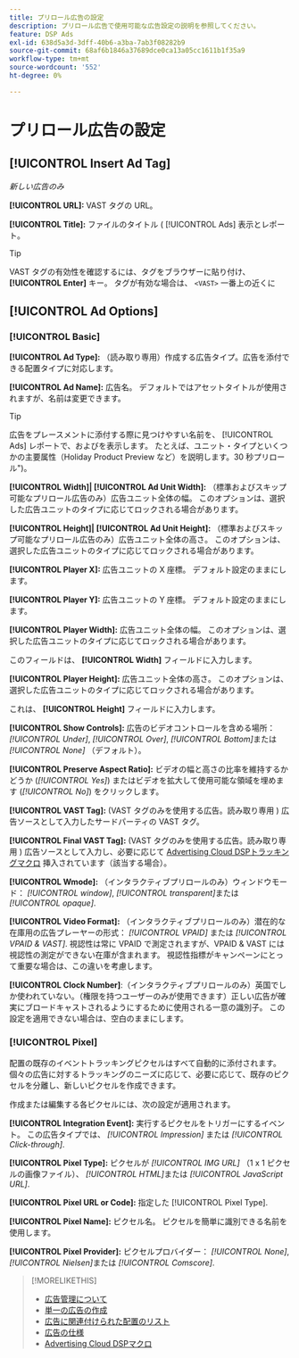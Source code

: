 ```yaml
---
title: プリロール広告の設定
description: プリロール広告で使用可能な広告設定の説明を参照してください。
feature: DSP Ads
exl-id: 638d5a3d-3dff-40b6-a3ba-7ab3f08282b9
source-git-commit: 68af6b1846a37689dce0ca13a05cc1611b1f35a9
workflow-type: tm+mt
source-wordcount: '552'
ht-degree: 0%

---
```


# プリロール広告の設定

## [!UICONTROL Insert Ad Tag]

*新しい広告のみ*

**[!UICONTROL URL]:** VAST タグの URL。

**[!UICONTROL Title]:** ファイルのタイトル ( [!UICONTROL Ads] 表示とレポート。

>[!TIP]
>
> VAST タグの有効性を確認するには、タグをブラウザーに貼り付け、 **[!UICONTROL Enter]** キー。 タグが有効な場合は、 `<VAST>` 一番上の近くに

## [!UICONTROL Ad Options]

### [!UICONTROL Basic]

**[!UICONTROL Ad Type]:** （読み取り専用）作成する広告タイプ。広告を添付できる配置タイプに対応します。

**[!UICONTROL Ad Name]:** 広告名。 デフォルトではアセットタイトルが使用されますが、名前は変更できます。

>[!TIP]
>
> 広告をプレースメントに添付する際に見つけやすい名前を、 [!UICONTROL Ads] レポートで、およびを表示します。 たとえば、ユニット・タイプといくつかの主要属性（Holiday Product Preview など）を説明します。30 秒プリロール&quot;)。

**[!UICONTROL Width]| [!UICONTROL Ad Unit Width]:** （標準およびスキップ可能なプリロール広告のみ）広告ユニット全体の幅。 このオプションは、選択した広告ユニットのタイプに応じてロックされる場合があります。

**[!UICONTROL Height]| [!UICONTROL Ad Unit Height]:** （標準およびスキップ可能なプリロール広告のみ）広告ユニット全体の高さ。 このオプションは、選択した広告ユニットのタイプに応じてロックされる場合があります。

**[!UICONTROL Player X]:** 広告ユニットの X 座標。 デフォルト設定のままにします。

**[!UICONTROL Player Y]:** 広告ユニットの Y 座標。 デフォルト設定のままにします。

**[!UICONTROL Player Width]:** 広告ユニット全体の幅。 このオプションは、選択した広告ユニットのタイプに応じてロックされる場合があります。

このフィールドは、 **[!UICONTROL Width]** フィールドに入力します。

**[!UICONTROL Player Height]:** 広告ユニット全体の高さ。 このオプションは、選択した広告ユニットのタイプに応じてロックされる場合があります。

これは、 **[!UICONTROL Height]** フィールドに入力します。

**[!UICONTROL Show Controls]:** 広告のビデオコントロールを含める場所： *[!UICONTROL Under]*, *[!UICONTROL Over]*, *[!UICONTROL Bottom]*&#x200B;または *[!UICONTROL None]* （デフォルト）。

**[!UICONTROL Preserve Aspect Ratio]:** ビデオの幅と高さの比率を維持するかどうか (*[!UICONTROL Yes]*) またはビデオを拡大して使用可能な領域を埋めます (*[!UICONTROL No]*) をクリックします。

**[!UICONTROL VAST Tag]:** (VAST タグのみを使用する広告。読み取り専用 ) 広告ソースとして入力したサードパーティの VAST タグ。

**[!UICONTROL Final VAST Tag]:** (VAST タグのみを使用する広告。読み取り専用 ) 広告ソースとして入力し、必要に応じて [Advertising Cloud DSPトラッキングマクロ](/help/dsp/campaign-management/macros.md) 挿入されています（該当する場合）。

**[!UICONTROL Wmode]:** （インタラクティブプリロールのみ）ウィンドウモード： *[!UICONTROL window]*, *[!UICONTROL transparent]*&#x200B;または *[!UICONTROL opaque]*.

**[!UICONTROL Video Format]:** （インタラクティブプリロールのみ）潜在的な在庫用の広告プレーヤーの形式： *[!UICONTROL VPAID]* または *[!UICONTROL VPAID & VAST]*. 視認性は常に VPAID で測定されますが、VPAID &amp; VAST には視認性の測定ができない在庫が含まれます。 視認性指標がキャンペーンにとって重要な場合は、この違いを考慮します。

**[!UICONTROL Clock Number]**:（インタラクティブプリロールのみ）英国でしか使われていない。（権限を持つユーザーのみが使用できます）正しい広告が確実にブロードキャストされるようにするために使用される一意の識別子。 この設定を適用できない場合は、空白のままにします。

### [!UICONTROL Pixel]

配置の既存のイベントトラッキングピクセルはすべて自動的に添付されます。 個々の広告に対するトラッキングのニーズに応じて、必要に応じて、既存のピクセルを分離し、新しいピクセルを作成できます。

作成または編集する各ピクセルには、次の設定が適用されます。

**[!UICONTROL Integration Event]:** 実行するピクセルをトリガーにするイベント。 この広告タイプでは、 *[!UICONTROL Impression]* または *[!UICONTROL Click-through]*.

**[!UICONTROL Pixel Type]:** ピクセルが *[!UICONTROL IMG URL]* （1 x 1 ピクセルの画像ファイル）、 *[!UICONTROL HTML]*&#x200B;または *[!UICONTROL JavaScript URL]*.

**[!UICONTROL Pixel URL or Code]:** 指定した [!UICONTROL Pixel Type].

**[!UICONTROL Pixel Name]:** ピクセル名。 ピクセルを簡単に識別できる名前を使用します。

**[!UICONTROL Pixel Provider]:** ピクセルプロバイダー： *[!UICONTROL None]*, *[!UICONTROL Nielsen]*&#x200B;または *[!UICONTROL Comscore]*.

>[!MORELIKETHIS]
>
>* [広告管理について](ad-about.md)
>* [単一の広告の作成](ad-create.md)
>* [広告に関連付けられた配置のリスト](/help/dsp/campaign-management/ads/ad-list-placements.md)
>* [広告の仕様](/help/dsp/assets/ad-specs.pdf)
>* [Advertising Cloud DSPマクロ](/help/dsp/campaign-management/macros.md)

